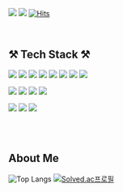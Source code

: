 <a href="https://somnwal.tistory.com/"><img src="https://img.shields.io/badge/블로그-000000?style=flat-square&logo=Tistory&logoColor=white"/></a>
<a href="https://solved.ac/somnwal"><img src="https://img.shields.io/badge/Solved.ac-76D04B?style=flat-square&logo=Nodemon&logoColor=white"/></a>
[![Hits](https://hits.seeyoufarm.com/api/count/incr/badge.svg?url=https%3A%2F%2Fgithub.com%2Fsomnwal&count_bg=%2379C83D&title_bg=%23555555&icon=&icon_color=%23E7E7E7&title=hits&edge_flat=false)](https://hits.seeyoufarm.com)

&nbsp;
&nbsp;
&nbsp;

## ⚒️ Tech Stack ⚒️

<img src="https://img.shields.io/badge/Java-4A86CF?style=flat-square&logo=Oracle&logoColor=white"/></a>
<img src="https://img.shields.io/badge/Kotlin-7F52FF?style=flat-square&logo=Kotlin&logoColor=white"/></a>
<img src="https://img.shields.io/badge/HTML5-E34F26?style=flat-square&logo=HTML5&logoColor=white"/></a>
<img src="https://img.shields.io/badge/Javascript-F7DF1E?style=flat-square&logo=Javascript&logoColor=black"/></a>
<img src="https://img.shields.io/badge/CSS3-1572B6?style=flat-square&logo=CSS3&logoColor=white"/></a>
<img src="https://img.shields.io/badge/Python-3766AB?style=flat-square&logo=Python&logoColor=white"/></a>
<img src="https://img.shields.io/badge/C-A8B9CC?style=flat-square&logo=C&logoColor=white"/></a>
<img src="https://img.shields.io/badge/C Sharp-239120?style=flat-square&logo=C Sharp&logoColor=white"/></a>


<img src="https://img.shields.io/badge/SpringBoot-6DB33F?style=flat-square&logo=Spring&logoColor=white"/></a>
<img src="https://img.shields.io/badge/Node.js-339933?style=flat-square&logo=Node.js&logoColor=white"/></a>
<img src="https://img.shields.io/badge/React.js-61DAFB?style=flat-square&logo=React&logoColor=black"/></a>
<img src="https://img.shields.io/badge/Flask-000000?style=flat-square&logo=Flask&logoColor=white"/></a>

<img src="https://img.shields.io/badge/AWS-232F3E?style=flat-square&logo=Amazon AWS&logoColor=whtie"/></a>
<img src="https://img.shields.io/badge/Unity-000000?style=flat-square&logo=Unity&logoColor=white"/></a>
<img src="https://img.shields.io/badge/Yolo-000000?style=flat-square&logo=Yolo&logoColor=white"/></a>

<br/>
<br/>

## About Me
![Top Langs](https://github-readme-stats.vercel.app/api/top-langs/?username=somnwal&layout=compact&theme=tokyonight)
[![Solved.ac프로필](http://mazassumnida.wtf/api/v2/generate_badge?boj=somnwal)](https://solved.ac/somnwal)

<br/>

